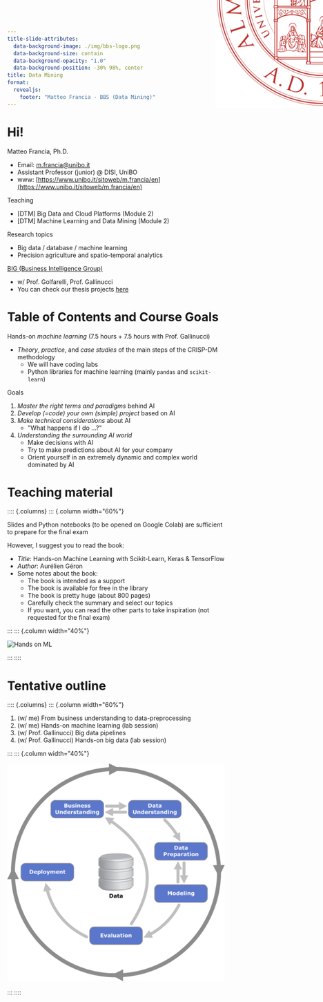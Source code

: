 ```yaml
---
title-slide-attributes:
  data-background-image: ./img/bbs-logo.png
  data-background-size: contain
  data-background-opacity: "1.0"
  data-background-position: -30% 98%, center
title: Data Mining
format:
  revealjs:
    footer: "Matteo Francia - BBS (Data Mining)"
---
```


# Hi!

Matteo Francia, Ph.D.

- Email: m.francia@unibo.it
- Assistant Professor (junior) @ DISI, UniBO
- www: [https://www.unibo.it/sitoweb/m.francia/en](https://www.unibo.it/sitoweb/m.francia/en)

Teaching

- [DTM] Big Data and Cloud Platforms (Module 2)
- [DTM] Machine Learning and Data Mining (Module 2)

Research topics

- Big data / database / machine learning
- Precision agriculture and spatio-temporal analytics

[BIG (Business Intelligence Group)](https://big.csr.unibo.it/)

- w/ Prof. Golfarelli, Prof. Gallinucci
- You can check our thesis projects [here](https://big-unibo.github.io/thesis/)

<img src="./img/unibo.svg" style="box-shadow: none !important; position: absolute !important; top: -250px !important; right: -250px !important; ; max-height: 500px !important; max-width: 500px !important" />

# Table of Contents and Course Goals

Hands-on *machine learning* (7.5 hours + 7.5 hours with Prof. Gallinucci)

- *Theory*, *practice*, and *case studies* of the main steps of the CRISP-DM methodology
  - We will have coding labs
  - Python libraries for machine learning (mainly `pandas` and `scikit-learn`)

Goals

1. *Master the right terms and paradigms* behind AI
1. *Develop (=code) your own (simple) project* based on AI
1. *Make technical considerations* about AI
    - "What happens if I do ...?"
1. *Understanding the surrounding AI world*
    - Make decisions with AI
    - Try to make predictions about AI for your company
    - Orient yourself in an extremely dynamic and complex world dominated by AI

# Teaching material

:::: {.columns}
::: {.column width="60%"}

Slides and Python notebooks (to be opened on Google Colab) are sufficient to prepare for the final exam

However, I suggest you to read the book:

- *Title*: Hands-on Machine Learning with Scikit-Learn, Keras & TensorFlow
- *Author*: Aurélien Géron
- Some notes about the book:
    - The book is intended as a support
    - The book is available for free in the library
    - The book is pretty huge (about 800 pages)
    - Carefully check the summary and select our topics
    - If you want, you can read the other parts to take inspiration (not requested for the final exam)

:::
::: {.column width="40%"}

![Hands on ML](https://learning.oreilly.com/library/cover/9781492032632/250w/)

:::
::::

# Tentative outline

:::: {.columns}
::: {.column width="60%"}

1. (w/ me) From business understanding to data-preprocessing
1. (w/ me) Hands-on machine learning (lab session)
1. (w/ Prof. Gallinucci) Big data pipelines
1. (w/ Prof. Gallinucci) Hands-on big data (lab session)

:::
::: {.column width="40%"}

![CRISP-DM](./img/crispdm.png)

:::
::::
